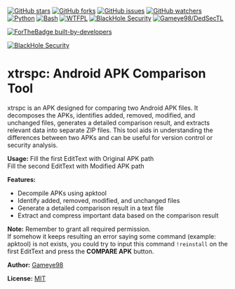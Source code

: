 [![GitHub stars](https://img.shields.io/github/stars/Gameye98/xtrspc.svg)](https://github.com/Gameye98/xtrspc/stargazers)
[![GitHub forks](https://img.shields.io/github/forks/Gameye98/xtrspc.svg)](https://github.com/Gameye98/xtrspc/network/members)
[![GitHub issues](https://img.shields.io/github/issues/Gameye98/xtrspc.svg)](https://github.com/Gameye98/xtrspc/issues)
[![GitHub watchers](https://img.shields.io/github/watchers/Gameye98/xtrspc.svg)](https://github.com/Gameye98/xtrspc/watchers)
[![Python](https://img.shields.io/badge/language-Python%203-blue.svg)](https://www.python.org)
[![Bash](https://img.shields.io/badge/language-Bash-blue.svg)](https://www.gnu.org/software/bash/)
[![WTFPL](https://img.shields.io/badge/license-WTFPL-red.svg)](http://www.wtfpl.net/)
[![BlackHole Security](https://img.shields.io/badge/team-BlackHole%20Security-ocean.svg)](https://github.com/BlackHoleSecurity)
[![Gameye98/DedSecTL](https://img.shields.io/badge/author-Gameye98/DedSecTL-red.svg)](https://github.com/Gameye98)

[![ForTheBadge built-by-developers](http://ForTheBadge.com/images/badges/built-by-developers.svg)](https://github.com/Gameye98)  

[![BlackHole Security](core/gitbhs.svg)](https://github.com/BlackHoleSecurity)

# xtrspc: Android APK Comparison Tool

xtrspc is an APK designed for comparing two Android APK files. It decomposes the APKs, identifies added, removed, modified, and unchanged files, generates a detailed comparison result, and extracts relevant data into separate ZIP files. This tool aids in understanding the differences between two APKs and can be useful for version control or security analysis.

**Usage:**
Fill the first EditText with Original APK path  
Fill the second EditText with Modified APK path  

**Features:**
- Decompile APKs using apktool  
- Identify added, removed, modified, and unchanged files  
- Generate a detailed comparison result in a text file  
- Extract and compress important data based on the comparison result  

**Note:**
Remember to grant all required permission.  
If somehow it keeps resulting an error saying some command (example: apktool) is not exists, you could try to input this command ```!reinstall``` on the first EditText and press the **COMPARE APK** button.  

**Author:**
[Gameye98](https://github.com/Gameye98)

**License:**
[MIT](https://github.com/Gameye98/xtrspc/blob/main/README.md)
